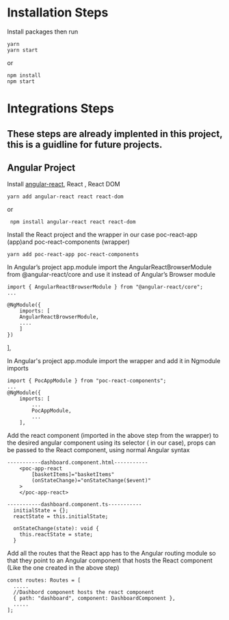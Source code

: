 # Installation Steps

Install packages then run

```
yarn
yarn start
```

or

```
npm install
npm start
```

# Integrations Steps

## **These steps are already implented in this project, this is a guidline for future projects.**

## Angular Project

Install [angular-react](https://github.com/Microsoft/angular-react), React , React DOM

    yarn add angular-react react react-dom

or

     npm install angular-react react react-dom

Install the React project and the wrapper in our case poc-react-app (app)and poc-react-components (wrapper)

    yarn add poc-react-app poc-react-components

In Angular’s project app.module import the AngularReactBrowserModule from @angular-react/core and use it instead of Angular’s Browser module

    import { AngularReactBrowserModule } from "@angular-react/core";
    ...

    @NgModule({
        imports: [
        AngularReactBrowserModule,
        ....
        ]
    })

],

In Angular's project app.module import the wrapper and add it in Ngmodule imports

    import { PocAppModule } from "poc-react-components";
    ...
    @NgModule({
        imports: [
            ...
            PocAppModule,
            ...
        ],

Add the react component (imported in the above step from the wrapper) to the desired angular component using its selector (<poc-react-app> in our case),
props can be passed to the React component, using normal Angular syntax

```
-----------dashboard.component.html-----------
    <poc-app-react
        [basketItems]="basketItems"
        (onStateChange)="onStateChange($event)"
    >
    </poc-app-react>

```

```
-----------dashboard.component.ts-----------
  initialState = {};
  reactState = this.initialState;

  onStateChange(state): void {
    this.reactState = state;
  }
```

Add all the routes that the React app has to the Angular routing module so that they point to an Angular component that hosts the React component (Like the one created in the above step)

```
const routes: Routes = [
  .....
  //Dashbord component hosts the react component
  { path: "dashboard", component: DashboardComponent },
  .....
];
```
